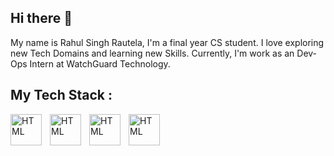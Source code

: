 ## Hi there 👋
My name is Rahul Singh Rautela, I'm a final year CS student. I love exploring new Tech Domains and learning new Skills.
Currently, I'm work as an Dev-Ops Intern at WatchGuard Technology.

## My Tech Stack :
<img align="left" alt="HTML" width="50px" style="padding-right:10px;" src="https://deviconapi.vercel.app/python" />
<img align="left" alt="HTML" width="50px" style="padding-right:10px;" src="https://deviconapi.vercel.app/aws" />
<img align="left" alt="HTML" width="50px" style="padding-right:10px;" src="https://deviconapi.vercel.app/angular" />
<img align="left" alt="HTML" width="50px" style="padding-right:10px;" src="https://deviconapi.vercel.app/jenkins" />

